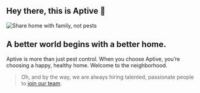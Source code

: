 ## Hey there, this is Aptive :wave:

![Share home with family, not pests](https://p9m3u3f2.rocketcdn.me/wp-content/uploads/2023/06/aptive-pest-control-home-page-hero-1.jpg)

## A better world begins with a better home.

Aptive is more than just pest control. When you choose Aptive, you’re choosing a happy, healthy home. Welcome to the neighborhood.

> Oh, and by the way, we are always hiring talented, passionate people to [join our team](https://careers.goaptive.com/).
